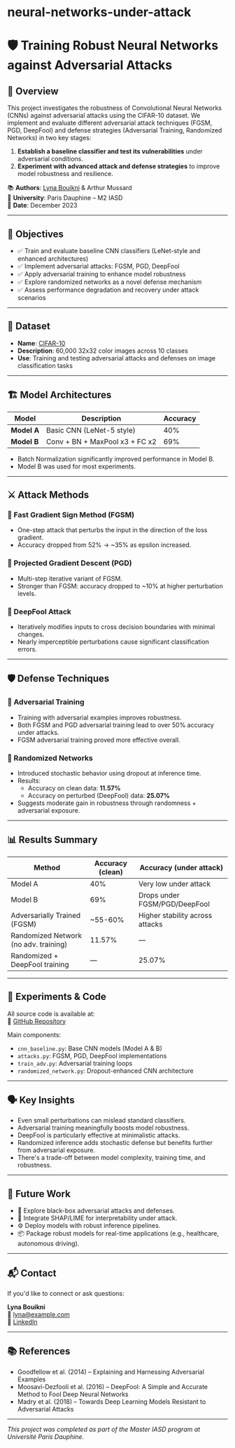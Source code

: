 # neural-networks-under-attack

# 🛡️ Training Robust Neural Networks against Adversarial Attacks

## 🧠 Overview

This project investigates the robustness of Convolutional Neural Networks (CNNs) against adversarial attacks using the CIFAR-10 dataset. We implement and evaluate different adversarial attack techniques (FGSM, PGD, DeepFool) and defense strategies (Adversarial Training, Randomized Networks) in two key stages:

1. **Establish a baseline classifier and test its vulnerabilities** under adversarial conditions.
2. **Experiment with advanced attack and defense strategies** to improve model robustness and resilience.

📚 **Authors**: [Lyna Bouikni](https://www.linkedin.com/in/your-profile) & Arthur Mussard  
🏫 **University**: Paris Dauphine – M2 IASD  
📅 **Date**: December 2023

---

## 🎯 Objectives

- ✅ Train and evaluate baseline CNN classifiers (LeNet-style and enhanced architectures)
- ✅ Implement adversarial attacks: FGSM, PGD, DeepFool
- ✅ Apply adversarial training to enhance model robustness
- ✅ Explore randomized networks as a novel defense mechanism
- ✅ Assess performance degradation and recovery under attack scenarios

---

## 🧪 Dataset

- **Name**: [CIFAR-10](https://www.cs.toronto.edu/~kriz/cifar.html)
- **Description**: 60,000 32x32 color images across 10 classes
- **Use**: Training and testing adversarial attacks and defenses on image classification tasks

---

## 🏗️ Model Architectures

| Model | Description | Accuracy |
|-------|-------------|----------|
| **Model A** | Basic CNN (LeNet-5 style) | 40% |
| **Model B** | Conv + BN + MaxPool x3 + FC x2 | 69% |

- Batch Normalization significantly improved performance in Model B.
- Model B was used for most experiments.

---

## ⚔️ Attack Methods

### 🔸 Fast Gradient Sign Method (FGSM)

- One-step attack that perturbs the input in the direction of the loss gradient.
- Accuracy dropped from 52% → ~35% as epsilon increased.

### 🔸 Projected Gradient Descent (PGD)

- Multi-step iterative variant of FGSM.
- Stronger than FGSM: accuracy dropped to ~10% at higher perturbation levels.

### 🔸 DeepFool Attack

- Iteratively modifies inputs to cross decision boundaries with minimal changes.
- Nearly imperceptible perturbations cause significant classification errors.

---

## 🛡️ Defense Techniques

### 🔹 Adversarial Training

- Training with adversarial examples improves robustness.
- Both FGSM and PGD adversarial training lead to over 50% accuracy under attacks.
- FGSM adversarial training proved more effective overall.

### 🔹 Randomized Networks

- Introduced stochastic behavior using dropout at inference time.
- Results:
  - Accuracy on clean data: **11.57%**
  - Accuracy on perturbed (DeepFool) data: **25.07%**
- Suggests moderate gain in robustness through randomness + adversarial exposure.

---

## 📊 Results Summary

| Method | Accuracy (clean) | Accuracy (under attack) |
|--------|------------------|--------------------------|
| Model A | 40% | Very low under attack |
| Model B | 69% | Drops under FGSM/PGD/DeepFool |
| Adversarially Trained (FGSM) | ~55-60% | Higher stability across attacks |
| Randomized Network (no adv. training) | 11.57% | — |
| Randomized + DeepFool training | — | 25.07% |

---

## 🧪 Experiments & Code

All source code is available at:  
🔗 [GitHub Repository](https://github.com/Master-IASD/assignment3-2023-neural-avengers)

Main components:
- `cnn_baseline.py`: Base CNN models (Model A & B)
- `attacks.py`: FGSM, PGD, DeepFool implementations
- `train_adv.py`: Adversarial training loops
- `randomized_network.py`: Dropout-enhanced CNN architecture

---

## 🗣️ Key Insights

- Even small perturbations can mislead standard classifiers.
- Adversarial training meaningfully boosts model robustness.
- DeepFool is particularly effective at minimalistic attacks.
- Randomized inference adds stochastic defense but benefits further from adversarial exposure.
- There's a trade-off between model complexity, training time, and robustness.

---

## 🧭 Future Work

- 🔬 Explore black-box adversarial attacks and defenses.
- 🧠 Integrate SHAP/LIME for interpretability under attack.
- ⚙️ Deploy models with robust inference pipelines.
- 📦 Package robust models for real-time applications (e.g., healthcare, autonomous driving).

---

## 📬 Contact

If you'd like to connect or ask questions:

**Lyna Bouikni**  
📧 lyna@example.com  
🔗 [LinkedIn](https://www.linkedin.com/in/your-profile)

---

## 📚 References

- Goodfellow et al. (2014) – Explaining and Harnessing Adversarial Examples  
- Moosavi-Dezfooli et al. (2016) – DeepFool: A Simple and Accurate Method to Fool Deep Neural Networks  
- Madry et al. (2018) – Towards Deep Learning Models Resistant to Adversarial Attacks

---

_This project was completed as part of the Master IASD program at Université Paris Dauphine._
